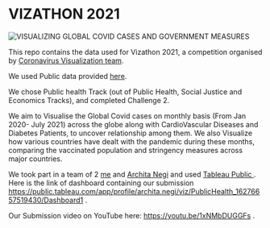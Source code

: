 # VIZATHON 2021

![VISUALIZING GLOBAL COVID CASES AND GOVERNMENT MEASURES](https://user-images.githubusercontent.com/65697330/127728641-99516d8e-1edd-4036-b83b-352c3ab9ef16.png)


This repo contains the data used for Vizathon 2021, a competition organised by [Coronavirus Visualization team](https://understandcovid.org/). 

We used Public data provided [here](https://github.com/owid/covid-19-data). 

We chose Public health Track (out of Public Health, Social Justice and Economics Tracks), and completed Challenge 2.

We aim to Visualise the Global Covid cases on monthly basis (From Jan 2020- July 2021) across the globe along with CardioVascular Diseases and Diabetes Patients, to uncover relationship among them. We also Visualize how various countries have dealt with the pandemic during these months, comparing the vaccinated population and stringency measures across major countries.

We took part in a team of 2 [me](https://github.com/RaghuMadhavTiwari) and [Archita Negi](https://github.com/ArchitaN10) and used [Tableau Public ](https://public.tableau.com/en-us/s/).
Here is the link of dashboard containing our submission https://public.tableau.com/app/profile/archita.negi/viz/PublicHealth_16276657519430/Dashboard1 .

Our Submission video on YouTube here: https://youtu.be/1xNMbDUGGFs .
